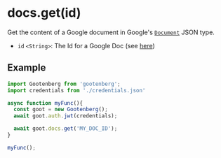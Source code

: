 # docs.get(id)

Get the content of a Google document in Google's [`Document`](https://developers.google.com/docs/api/reference/rest/v1/documents#Document) JSON type.

- `id` `<String>`: The Id for a Google Doc (see [here](../README.md#usage))

## Example
```javascript
import Gootenberg from 'gootenberg';
import credentials from './credentials.json'

async function myFunc(){
  const goot = new Gootenberg();
  await goot.auth.jwt(credentials);

  await goot.docs.get('MY_DOC_ID');
}

myFunc();
```
